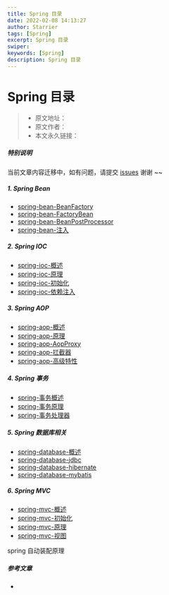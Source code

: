 ```yaml
---
title: Spring 目录
date: 2022-02-08 14:13:27
author: Starrier
tags: [Spring]
excerpt: Spring 目录
swiper:
keywords: [Spring]
description: Spring 目录
---
```


# Spring 目录

> * 原文地址：[]()
> * 原文作者：[]()
> * 本文永久链接：[]()

##### **特别说明**

当前文章内容迁移中，如有问题，请提交 [issues](https://github.com/Starrier/starrier.github.io/issues) 谢谢 ~~


##### 1. Spring Bean

- [spring-bean-BeanFactory]()
- [spring-bean-FactoryBean]()
- [spring-bean-BeanPostProcessor]()
- [spring-bean-注入]()

##### 2. Spring IOC

- [spring-ioc-概述]()
- [spring-ioc-原理]()
- [spring-ioc-初始化]()
- [spring-ioc-依赖注入]()

##### 3. Spring AOP

- [spring-aop-概述]()
- [spring-aop-原理]()
- [spring-aop-AopProxy]()
- [spring-aop-拦截器]()
- [spring-aop-高级特性]()

##### 4. Spring 事务

- [spring-事务概述]()
- [spring-事务原理]()
- [spring-事务处理器]()

##### 5. Spring 数据库相关

- [spring-database-概述]()
- [spring-database-jdbc]()
- [spring-database-hibernate]()
- [spring-database-mybatis]()

##### 6. Spring MVC

- [spring-mvc-概述]()
- [spring-mvc-初始化]()
- [spring-mvc-原理]()
- [spring-mvc-视图]()


spring 自动装配原理
##### 参考文章

- []()


